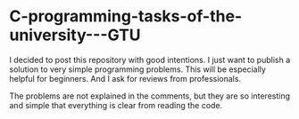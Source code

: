 # C-programming-tasks-of-the-university---GTU
I decided to post this repository with good intentions. I just want to publish a solution to very simple programming problems. This will be especially helpful for beginners.
And I ask for reviews from professionals.

The problems are not explained in the comments, but they are so interesting and simple that everything is clear from reading the code.
